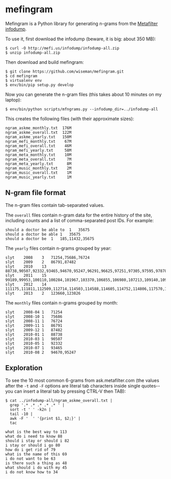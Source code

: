 mefingram
=========

Mefingram is a Python library for generating n-grams from the
[Metafilter infodump](http://stuff.metafilter.com/infodump/).

To use it, first download the infodump (beware, it is big: about 350
MB):

```
$ curl -O http://mefi.us/infodump/infodump-all.zip
$ unzip infodump-all.zip
```

Then download and build mefingram:

```
$ git clone https://github.com/wiseman/mefingram.git
$ cd mefingram
$ virtualenv env
$ env/bin/pip setup.py develop
```

Now you can generate the n-gram files (this takes about 10 minutes on
my laptop):

```
$ env/bin/python scripts/mfngrams.py --infodump_dir=../infodump-all
```

This creates the following files (with their approximate sizes):

```
ngram_askme_monthly.txt  176M 
ngram_askme_overall.txt  122M 
ngram_askme_yearly.txt   150M 
ngram_mefi_monthly.txt    67M 
ngram_mefi_overall.txt    46M 
ngram_mefi_yearly.txt     58M 
ngram_meta_monthly.txt    10M 
ngram_meta_overall.txt     7M 
ngram_meta_yearly.txt      8M 
ngram_music_monthly.txt    2M 
ngram_music_overall.txt    1M 
ngram_music_yearly.txt     1M  
```

N-gram file format
------------------

The n-gram files contain tab-separated values.

The `overall` files contain n-gram data for the entire history of the
site, including counts and a list of comma-separated post IDs.  For
example:

```
should a doctor be able to	1	35675
should a doctor be able	1	35675
should a doctor be	1	185,11432,35675
```

The `yearly` files contain n-grams grouped by year:

```
slyt	2008	3	71254,75686,76724
slyt	2009	2	86791,87482
slyt	2010	13	88738,90507,92332,93465,94670,95247,96291,96625,97251,97305,97595,97878,97975
slyt	2011	15	99189,99953,100110,100284,101967,103370,106855,106980,107213,109140,109296,110073,110203,110395,111039
slyt	2012	14	111175,111811,112509,112714,114503,114588,114605,114752,114806,117570,117998,120616,120656,122077
slyt	2013	2	123660,123826
```

The `monthly` files contain n-grams grouped by month:

```
slyt	2008-04	1	71254
slyt	2008-10	1	75686
slyt	2008-11	1	76724
slyt	2009-11	1	86791
slyt	2009-12	1	87482
slyt	2010-01	1	88738
slyt	2010-03	1	90507
slyt	2010-05	1	92332
slyt	2010-07	1	93465
slyt	2010-08	2	94670,95247
```

Exploration
-----------

To see the 10 most common 6-grams from ask.metafilter.com (the values
after the `-t` and `-F` options are literal tab characters inside
single quotes--you can insert a literal tab by pressing CTRL-V then
TAB):

```
$ cat ../infodump-all/ngram_askme_overall.txt |
  grep '.* .* .* .* .* ' |
  sort -t '	' -k2n |
  tail -10 |
  awk -F '	' '{print $1, $2;}' |
  tac

what is the best way to 113
what do i need to know 88
should i stay or should i 82
i stay or should i go 80
how do i get rid of 79
what is the name of this 69
i do not want to be 63
is there such a thing as 48
what should i do with my 45
i do not know how to 34
```
